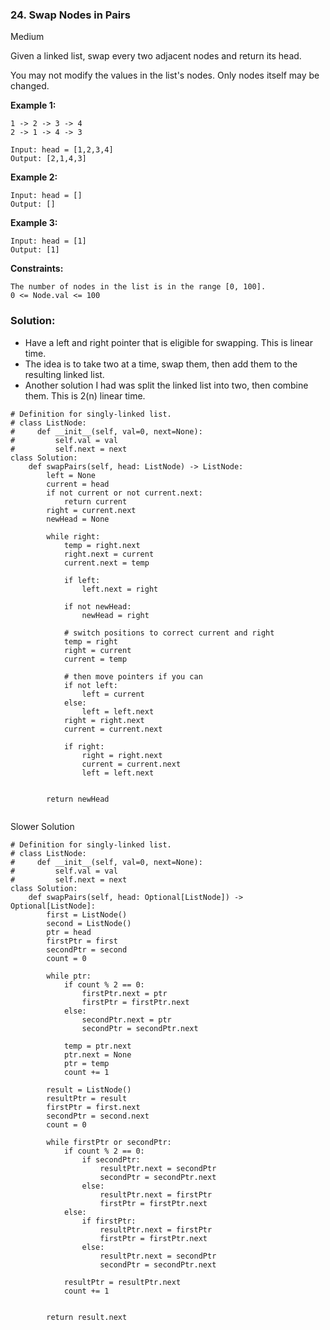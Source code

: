### 24. Swap Nodes in Pairs

Medium

Given a linked list, swap every two adjacent nodes and return its head.

You may not modify the values in the list's nodes. Only nodes itself may be changed. 

**Example 1:**
```
1 -> 2 -> 3 -> 4
2 -> 1 -> 4 -> 3

Input: head = [1,2,3,4]
Output: [2,1,4,3]
```

**Example 2:**
```
Input: head = []
Output: []
```

**Example 3:**
```
Input: head = [1]
Output: [1]
``` 

**Constraints:**
```
The number of nodes in the list is in the range [0, 100].
0 <= Node.val <= 100
```

### Solution:
- Have a left and right pointer that is eligible for swapping. This is linear time.
- The idea is to take two at a time, swap them, then add them to the resulting linked list.
- Another solution I had was split the linked list into two, then combine them. This is 2(n) linear time.
```
# Definition for singly-linked list.
# class ListNode:
#     def __init__(self, val=0, next=None):
#         self.val = val
#         self.next = next
class Solution:
    def swapPairs(self, head: ListNode) -> ListNode:
        left = None
        current = head
        if not current or not current.next:
            return current
        right = current.next
        newHead = None
        
        while right:
            temp = right.next
            right.next = current
            current.next = temp
            
            if left:
                left.next = right
                
            if not newHead:
                newHead = right
            
            # switch positions to correct current and right
            temp = right
            right = current
            current = temp
            
            # then move pointers if you can
            if not left:
                left = current
            else:
                left = left.next
            right = right.next
            current = current.next
            
            if right:
                right = right.next
                current = current.next
                left = left.next
            
            
        return newHead
        
```
Slower Solution
```
# Definition for singly-linked list.
# class ListNode:
#     def __init__(self, val=0, next=None):
#         self.val = val
#         self.next = next
class Solution:
    def swapPairs(self, head: Optional[ListNode]) -> Optional[ListNode]:
        first = ListNode()
        second = ListNode()
        ptr = head
        firstPtr = first
        secondPtr = second
        count = 0
        
        while ptr:
            if count % 2 == 0:
                firstPtr.next = ptr
                firstPtr = firstPtr.next
            else:
                secondPtr.next = ptr
                secondPtr = secondPtr.next
            
            temp = ptr.next
            ptr.next = None
            ptr = temp
            count += 1
        
        result = ListNode()
        resultPtr = result
        firstPtr = first.next
        secondPtr = second.next
        count = 0
        
        while firstPtr or secondPtr:
            if count % 2 == 0:
                if secondPtr:
                    resultPtr.next = secondPtr
                    secondPtr = secondPtr.next
                else:
                    resultPtr.next = firstPtr
                    firstPtr = firstPtr.next
            else:
                if firstPtr:
                    resultPtr.next = firstPtr
                    firstPtr = firstPtr.next
                else:
                    resultPtr.next = secondPtr
                    secondPtr = secondPtr.next
            
            resultPtr = resultPtr.next
            count += 1
                    
        
        return result.next
                
        
```

